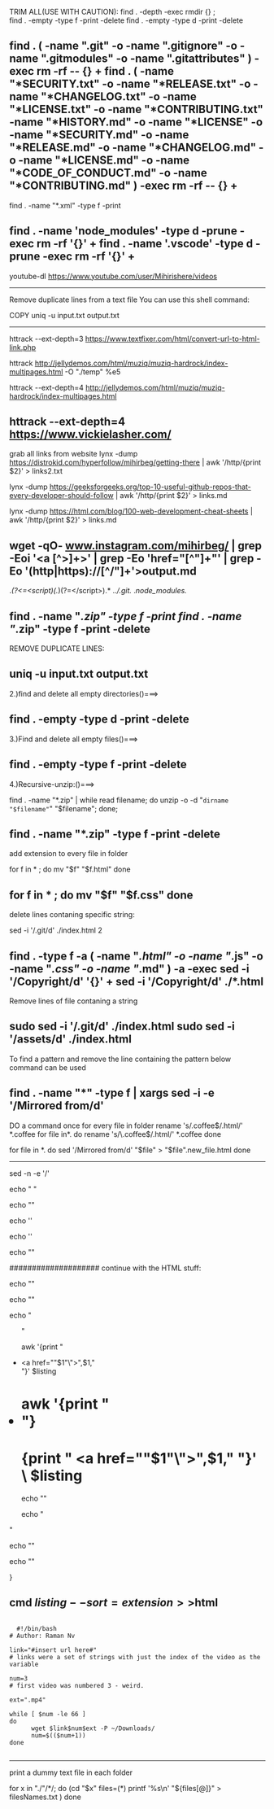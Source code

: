 






TRIM ALL(USE WITH CAUTION):
find . -depth -exec rmdir {} \;  
find . -empty -type f -print -delete
find . -empty -type d -print -delete

find . \( -name ".git" -o -name ".gitignore" -o -name ".gitmodules" -o -name ".gitattributes" \) -exec rm -rf -- {} +
find . \( -name "*SECURITY.txt" -o -name "*RELEASE.txt" -o  -name "*CHANGELOG.txt" -o -name "*LICENSE.txt" -o -name "*CONTRIBUTING.txt" -name "*HISTORY.md" -o -name "*LICENSE" -o -name "*SECURITY.md" -o -name "*RELEASE.md" -o  -name "*CHANGELOG.md" -o -name "*LICENSE.md" -o -name "*CODE_OF_CONDUCT.md" -o -name "*CONTRIBUTING.md" \) -exec rm -rf -- {} +
---------------------------------------------------------------------------------------------------------

find . -name "*.xml" -type f -print

find . -name 'node_modules' -type d -prune -exec rm -rf '{}' +
find . -name '.vscode' -type d -prune -exec rm -rf '{}' +
---------------------------------------------------------------------------------------------------------
youtube-dl <https://www.youtube.com/user/Mihirishere/videos>

---------------------------------------------------------------------------------------------------------

Remove duplicate lines from a text file
You can use this shell command:

COPY
uniq -u input.txt output.txt

---------------------------------------------------------------------------------------------------------
httrack --ext-depth=3 <https://www.textfixer.com/html/convert-url-to-html-link.php>

httrack <http://jellydemos.com/html/muziq/muziq-hardrock/index-multipages.html> -O "./temp" %e5

httrack --ext-depth=4 <http://jellydemos.com/html/muziq/muziq-hardrock/index-multipages.html>

httrack --ext-depth=4 <https://www.vickielasher.com/>
---------------------------------------------------------------------------------------------------------
grab all links from website
lynx -dump <https://distrokid.com/hyperfollow/mihirbeg/getting-there> | awk '/http/{print $2}' > links2.txt

lynx -dump <https://geeksforgeeks.org/top-10-useful-github-repos-that-every-developer-should-follow> | awk '/http/{print $2}' > links.md

lynx -dump <https://html.com/blog/100-web-development-cheat-sheets> | awk '/http/{print $2}' > links.md

wget -qO- www.instagram.com/mihirbeg/ |
grep -Eoi '<a [^>]+>' |
grep -Eo 'href="[^\"]+"' |
grep -Eo '(http|https)://[^/"]+'>output.md
---------------------------------------------------------------------------------------------------------

.*(?<=<script)(.*)(?=<\/script>).*
.*\./\.git.*
.*node_modules.*

find . -name "*.zip" -type f -print
find . -name "*.zip" -type f -print -delete
---------------------------------------------------------------------------------------------------------
REMOVE DUPLICATE LINES:

uniq -u input.txt output.txt
---------------------------------------------------------------------------------------------------------
2.)find and delete all empty directories()===>

find . -empty -type d -print -delete
---------------------------------------------------------------------------------------------------------
3.)Find and delete all empty files()===>

find . -empty -type f -print -delete
---------------------------------------------------------------------------------------------------------
4.)Recursive-unzip:()===>

find . -name "*.zip" | while read filename; do unzip -o -d "`dirname "$filename"`" "$filename"; done;

find . -name "*.zip" -type f -print -delete
---------------------------------------------------------------------------------------------------------

add extension to every file in folder

for f in * ; do
  mv "$f" "$f.html"
done

for f in * ; do
  mv "$f" "$f.css"
done
---------------------------------------------------------------------------------------------------------
delete lines contaning specific string:

sed -i '/\.git/d' ./index.html
2

find . -type f -a \( -name "*.html" -o -name "*.js" -o -name "*.css" -o -name "*.md" \) -a -exec sed -i  '/Copyright/d' '{}' +
sed -i '/Copyright/d' ./*.html
---------------------------------------------------------------------------------------------------------

Remove lines of file contaning a string

sudo sed -i '/\.git/d' ./index.html
sudo sed -i '/assets/d' ./index.html
---------------------------------------------------------------------------------------------------------
To find a pattern and remove the line containing the pattern below command can be used

find . -name "*" -type f | xargs sed -i -e '/Mirrored from/d'
---------------------------------------------------------------------------------------------------------

DO a command once for every file in folder
 rename 's/\.coffee$/.html/' *.coffee
for file in*.
do
     rename 's/\.coffee$/.html/' *.coffee
done

for file in *.
do
    sed '/Mirrored from/d' "$file" > "$file".new_file.html
done

---------------------------------------------------------------------------------------------------------

sed -n -e '/<script>/,/<\/script>/p' getting-there.html >out.js
sed -i 's/<script>//g' out.js
sed -i 's/<\/script>//g' out.js

.*\./<script*
(?<=<script)(.*)(?=<\/script>)
---------------------------------------------------------------------------------------------------------

sudo sed -i '/\.git/d' ./index.html

---------------------------------------------------------------------------------------------------------

Resursivley delete node modules

find . -name 'node_modules' -type d -prune -exec rm -rf '{}' +

---------------------------------------------------------------------------------------------------------
5.)	Remember Git Credentials:

                git config --global credential.helper store

---------------------------------------------------------------------------------------------------------
find . \( -name ".git" -o -name ".gitignore" -o -name ".gitmodules" -o -name ".gitattributes" \) -exec rm -rf -- {} +
---------------------------------------------------------------------------------------------------------

find . \( -name "*CHANGELOG.md" -o -name "*LICENSE.md" -o -name "*CONTRIBUTING.md" \) -exec rm -rf -- {} +
find . \( -name "*SECURITY.md" -o -name "*RELEASE.md" -o  -name "*CHANGELOG.md" -o -name "*LICENSE.md" -o -name "*CONTRIBUTING.md" \) -exec rm -rf -- {} +
find . \( -name "*SECURITY.txt" -o -name "*RELEASE.txt" -o  -name "*CHANGELOG.txt" -o -name "*LICENSE.txt" -o -name "*CONTRIBUTING.txt" -name "*HISTORY.md" -o -name "*LICENSE" -o -name "*SECURITY.md" -o -name "*RELEASE.md" -o  -name "*CHANGELOG.md" -o -name "*LICENSE.md" -o -name "*CODE_OF_CONDUCT.md" -o -name "*CONTRIBUTING.md" \) -exec rm -rf -- {} +

---------------------------------------------------------------------------------------------------------
git filter-branch --index-filter 'git rm -r --cached --ignore-unmatch assets/_website-components/0-DOJO/widgets-master/output/info/stats.json' HEAD

git filter-branch --index-filter 'git rm -r --cached --ignore-unmatch assets/_00-4-all-time/_0-Random-Repo/zipped.zip' HEAD

git filter-branch --index-filter 'git rm -r --cached --ignore-unmatch assets/_Resource-Hub-Mark_II/azagent/vstsagent.tar.gz' HEAD
git filter-branch --index-filter 'git rm -r --cached --ignore-unmatch assets/_00-4-all-time/_0-Random-Repo/zipped.zip' HEAD
---------------------------------------------------------------------------------------------------------
nano
When you're done, hit CTRL+O to save and CTRL+X to exit Nano. You'll just need to restart the SSH server with one of the following commands.

$ systemctl restart sshd
$ service sshd restart

---------------------------------------------------------------------------------------------------------
Recursivley Create numbered folders:
n=1;
max=50;
while [ "$n" -le "$max" ]; do
  mkdir "s$n"
  n=`expr "$n" + 1`;
done

---------------------------------------------------------------------------------------------------------
Command Line: Rename all files in current directory to a certain file extension:
forfiles /S /M */C "cmd /c rename @file @fname.js"
forfiles /S /M* /C "cmd /c rename @file @fname.html"

---------------------------------------------------------------------------------------------------------
The following command would rename all *.txt files to*.doc.

$ rename 's/\.txt$/.doc/' *.txt

$ rename 's/\.example$/.sql/' *.example
rename 's/\.js\.download$/.js/'*.js\.download  

rename 's/\.html\.tmp$/.html/' *.html\.tmp
---------------------------------------------------------------------------------------------------------
find ./ -iname "*.md" -type f -exec sh -c 'pandoc "${0}" -o "${0%.md}.html"' {} \;

---------------------------------------------------------------------------------------------------------
---------------------------------------------------------------------------------------------------------
Recursivley list every single file in the working directory... 1 per line:

ls -R ./ | awk '
/:$/&&f{s=$0;f=0}
/:$/&&!f{sub(/:$/,"");s=$0;f=1;next}
NF&&f{ print s"/"$0 }'

write-to-txt-file

ls -R ./ | awk '
/:$/&&f{s=$0;f=0}
/:$/&&!f{sub(/:$/,"");s=$0;f=1;next}
NF&&f{ print s"/"$0 }'

--------for only html-files------------------------------------------------------------------------------

find ./ | grep -i "\.html*$"
---------------------------------------------------------------------------------------------------------
---------------------------------------------------------------------------------------------------------

---------------------------------------------------------------------------------------------------------
forfiles /S /M *.File /C "cmd /c rename @file @fname.js"

---------------------------------------------------------------------------------------------------------
Recreate folder structure with only specific file types

find . -name '*.html' | cpio -pdm './original-mihir-html'

---------------------------------------------------------------------------------------------------------

7.) ()===>

---------------------------------------------------------------------------------------------------------
8.)  Command Prompt: code --list-extensions
for /F "tokens=*" %A in (extensions.list) do code --install-extension %A
---------------------------------------------------------------------------------------------------------
9.)Create a soft link in the home dir
ln -s /mnt/c/0-a-A-October
---------------------------------------------------------------------------------------------------------
10.)
sudo apt update
sudo apt upgrade
git config --global user.name  bryan
git config --global user.email bryan.guner@gmail.com
sudo apt update
sudo apt install build-essential
curl -o- <https://raw.githubusercontent.com/nvm-sh/nvm/v0.35.2/install.sh> | bash
. ./.bashrc
nvm install --lts
sudo apt install unzip
npm install -g mocha
npm audit fix -F
npm audit fix -f
npm install -g mocha
sudo apt update
sudo apt upgrade
sudo apt install python3
-----------------------------------------------------------------------------------------------------------
Command Line vscode
code --list-extensions
code --disable-extension <ext-name>

sudo groupadd docker
sudo usermod -aG docker $USER
newgrp docker

dockerd

-----------------------------------------------------------------------------------------------------------

killall node

-----------------------------------------------------------------------------------------------------------

sudo service postgresql stop
sudo service postgresql start
sudo service postgresql restart

----------------------------------------
sed -e '/.git/ {
 $!N
 d
 }'index.html

wget \
     --recursive \ # Download the whole site.
     --page-requisites \ # Get all assets/elements (CSS/JS/images).
     --adjust-extension \ # Save files with .html on the end.
     --span-hosts \ # Include necessary assets from offsite as well.
     --convert-links \ # Update links to still work in the static version.
     --restrict-file-names=windows \ # Modify filenames to work in Windows as well.
     --domains yoursite.com \ # Do not follow links outside this domain.
     --no-parent \ # Don't follow links outside the directory you pass in.
         <https://www.instagram.com/mihirbeg/?hl=en>

-----------------------------------------------------------------------------------------------------------

Copy file structure without the files:

rsync -a -f"+ */" -f"-*" './'/ './../'/

rsync -a -f"+ */" -f"-*" source/ destination/

-----------------------------------------------------------------------------------------------------------

-----------------------------------------------------------------------------------------------------------

# !/bin/sh

# find ./ | grep -i "\.*$" >files
find ./ | sed -E -e 's/([^ ]+[ ]+){8}//' | grep -i "\.*$">files
listing="files"

out=""

html="index.html"
out="basename $out.html"
html="index.html"
cmd() {

  echo '  <!DOCTYPE html>'
  echo '<html>'
  echo '<head>'

  echo '  <meta http-equiv="Content-Type" content="text/html">'

  echo '  <meta name="Author" content="Bryan Guner">'
  echo '<link rel="stylesheet" href="./assets/prism.css">'
  echo ' <link rel="stylesheet" href="./assets/style.css">'
  echo ' <script async defer src="./assets/prism.js"></script>'

  echo "  <TITLE> directory </TITLE> </head>"

  echo ""

  echo '</head>'

  echo '<body>'

  echo ""

  #################### continue with the HTML stuff:

  echo ""

  echo ""

  echo "<ul>"

  awk '{print "<li><a href=\""$1"\">",$1,"&nbsp;</li>"}' $listing

# awk '{print "<li>"}

# 	{print " <a href=\""$1"\">",$1,"</a></li>&nbsp;"}' \ $listing

  echo ""

  echo "</ul>"

  echo "</body>"

  echo "</html>"

}

cmd $listing --sort=extension >>$html
-----------------------------------------------------------------------------------------------------------

  <pre><code>
  #!/bin/bash
# Author: Raman Nv

link="#insert url here#"
# links were a set of strings with just the index of the video as the variable

num=3  
# first video was numbered 3 - weird.  

ext=".mp4"

while [ $num -le 66 ]
do
      wget $link$num$ext -P ~/Downloads/
      num=$(($num+1))
done
  
</code></pre>

-----------------------------------------------------------------------------------------------------------

print a dummy text file in each folder

for x in "./"/*/; do
  (cd "$x"
   files=(*)
   printf '%s\n' "${files[@]}" > filesNames.txt
  )
done
